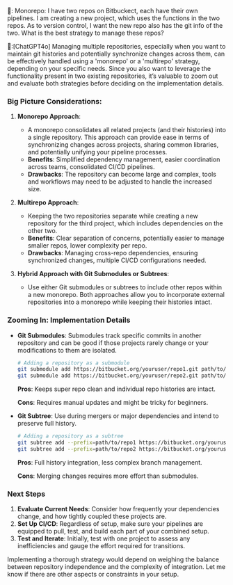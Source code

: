 
💬:
Monorepo: I have two repos on Bitbuckect, each have their own pipelines. I am creating a new project, which uses the functions in the two repos. As to version control, I want the new repo also has the git info of the two. What is the best strategy to manage these repos?

🤖:[ChatGPT4o]
Managing multiple repositories, especially when you want to maintain git histories and potentially synchronize changes across them, can be effectively handled using a 'monorepo' or a 'multirepo' strategy, depending on your specific needs. Since you also want to leverage the functionality present in two existing repositories, it’s valuable to zoom out and evaluate both strategies before deciding on the implementation details.

### Big Picture Considerations:

1. **Monorepo Approach**:
   - A monorepo consolidates all related projects (and their histories) into a single repository. This approach can provide ease in terms of synchronizing changes across projects, sharing common libraries, and potentially unifying your pipeline processes.
   - **Benefits**: Simplified dependency management, easier coordination across teams, consolidated CI/CD pipelines.
   - **Drawbacks**: The repository can become large and complex, tools and workflows may need to be adjusted to handle the increased size.

2. **Multirepo Approach**:
   - Keeping the two repositories separate while creating a new repository for the third project, which includes dependencies on the other two.
   - **Benefits**: Clear separation of concerns, potentially easier to manage smaller repos, lower complexity per repo.
   - **Drawbacks**: Managing cross-repo dependencies, ensuring synchronized changes, multiple CI/CD configurations needed.

3. **Hybrid Approach with Git Submodules or Subtrees**:
   - Use either Git submodules or subtrees to include other repos within a new monorepo. Both approaches allow you to incorporate external repositories into a monorepo while keeping their histories intact.

### Zooming In: Implementation Details

- **Git Submodules**: Submodules track specific commits in another repository and can be good if those projects rarely change or your modifications to them are isolated.

    ```bash
    # Adding a repository as a submodule
    git submodule add https://bitbucket.org/youruser/repo1.git path/to/repo1
    git submodule add https://bitbucket.org/youruser/repo2.git path/to/repo2
    ```

    **Pros**: Keeps super repo clean and individual repo histories are intact.
    
    **Cons**: Requires manual updates and might be tricky for beginners.

- **Git Subtree**: Use during mergers or major dependencies and intend to preserve full history.

    ```bash
    # Adding a repository as a subtree
    git subtree add --prefix=path/to/repo1 https://bitbucket.org/youruser/repo1.git master --squash
    git subtree add --prefix=path/to/repo2 https://bitbucket.org/youruser/repo2.git master --squash
    ```

    **Pros**: Full history integration, less complex branch management.

    **Cons**: Merging changes requires more effort than submodules.

### Next Steps

1. **Evaluate Current Needs**: Consider how frequently your dependencies change, and how tightly coupled these projects are.
2. **Set Up CI/CD**: Regardless of setup, make sure your pipelines are equipped to pull, test, and build each part of your combined setup.
3. **Test and Iterate**: Initially, test with one project to assess any inefficiencies and gauge the effort required for transitions.

Implementing a thorough strategy would depend on weighing the balance between repository independence and the complexity of integration. Let me know if there are other aspects or constraints in your setup.

